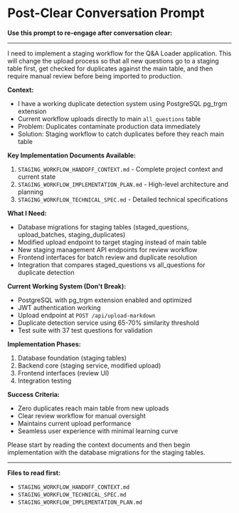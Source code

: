 # Post-Clear Conversation Prompt

**Use this prompt to re-engage after conversation clear:**

---

I need to implement a staging workflow for the Q&A Loader application. This will change the upload process so that all new questions go to a staging table first, get checked for duplicates against the main table, and then require manual review before being imported to production.

**Context:**
- I have a working duplicate detection system using PostgreSQL pg_trgm extension
- Current workflow uploads directly to main `all_questions` table
- Problem: Duplicates contaminate production data immediately
- Solution: Staging workflow to catch duplicates before they reach main table

**Key Implementation Documents Available:**
1. `STAGING_WORKFLOW_HANDOFF_CONTEXT.md` - Complete project context and current state
2. `STAGING_WORKFLOW_IMPLEMENTATION_PLAN.md` - High-level architecture and planning  
3. `STAGING_WORKFLOW_TECHNICAL_SPEC.md` - Detailed technical specifications

**What I Need:**
- Database migrations for staging tables (staged_questions, upload_batches, staging_duplicates)
- Modified upload endpoint to target staging instead of main table
- New staging management API endpoints for review workflow
- Frontend interfaces for batch review and duplicate resolution
- Integration that compares staged_questions vs all_questions for duplicate detection

**Current Working System (Don't Break):**
- PostgreSQL with pg_trgm extension enabled and optimized
- JWT authentication working
- Upload endpoint at `POST /api/upload-markdown` 
- Duplicate detection service using 65-70% similarity threshold
- Test suite with 37 test questions for validation

**Implementation Phases:**
1. Database foundation (staging tables)
2. Backend core (staging service, modified upload)
3. Frontend interfaces (review UI)
4. Integration testing

**Success Criteria:**
- Zero duplicates reach main table from new uploads
- Clear review workflow for manual oversight
- Maintains current upload performance
- Seamless user experience with minimal learning curve

Please start by reading the context documents and then begin implementation with the database migrations for the staging tables.

---

**Files to read first:**
- `STAGING_WORKFLOW_HANDOFF_CONTEXT.md`
- `STAGING_WORKFLOW_TECHNICAL_SPEC.md`
- `STAGING_WORKFLOW_IMPLEMENTATION_PLAN.md`